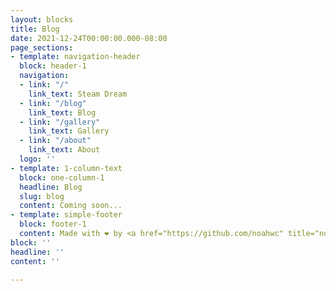 ```yaml
---
layout: blocks
title: Blog
date: 2021-12-24T00:00:00.000-08:00
page_sections:
- template: navigation-header
  block: header-1
  navigation:
  - link: "/"
    link_text: Steam Dream
  - link: "/blog"
    link_text: Blog
  - link: "/gallery"
    link_text: Gallery
  - link: "/about"
    link_text: About
  logo: ''
- template: 1-column-text
  block: one-column-1
  headline: Blog
  slug: blog
  content: Coming soon...
- template: simple-footer
  block: footer-1
  content: Made with ❤︎ by <a href="https://github.com/noahwc" title="noahwc">noahwc</a>
block: ''
headline: ''
content: ''

---
```

